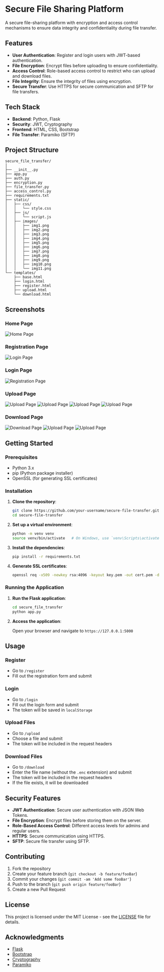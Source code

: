 
# Secure File Sharing Platform

A secure file-sharing platform with encryption and access control mechanisms to ensure data integrity and confidentiality during file transfer.

## Features

- **User Authentication**: Register and login users with JWT-based authentication.
- **File Encryption**: Encrypt files before uploading to ensure confidentiality.
- **Access Control**: Role-based access control to restrict who can upload and download files.
- **File Integrity**: Ensure the integrity of files using encryption.
- **Secure Transfer**: Use HTTPS for secure communication and SFTP for file transfers.

## Tech Stack

- **Backend**: Python, Flask
- **Security**: JWT, Cryptography
- **Frontend**: HTML, CSS, Bootstrap
- **File Transfer**: Paramiko (SFTP)

## Project Structure

```
secure_file_transfer/
│
├── __init__.py
├── app.py
├── auth.py
├── encryption.py
├── file_transfer.py
├── access_control.py
├── requirements.txt
├── static/
│   ├── css/
│   │   └── style.css
│   ├── js/
│   │   └── script.js
│   ├── images/
│   │   ├── img1.png
│   │   ├── img2.png
│   │   ├── img3.png
│   │   ├── img4.png
│   │   ├── img5.png
│   │   ├── img6.png
│   │   ├── img7.png
│   │   ├── img8.png
│   │   ├── img9.png
│   │   ├── img10.png
│   │   └── img11.png
└── templates/
    ├── base.html
    ├── login.html
    ├── register.html
    ├── upload.html
    └── download.html
```

## Screenshots

### Home Page
![Home Page](static/images/img1.png)

### Registration Page
![Login Page](static/images/img2.png)

### Login Page
![Registration Page](static/images/img3.png)

### Upload Page
![Upload Page](static/images/img4.png)
![Upload Page](static/images/img5.png)
![Upload Page](static/images/img7.png)
![Upload Page](static/images/img8.png)

### Download Page
![Download Page](static/images/img9.png)
![Upload Page](static/images/img10.png)
![Upload Page](static/images/img11.png)

## Getting Started

### Prerequisites

- Python 3.x
- pip (Python package installer)
- OpenSSL (for generating SSL certificates)

### Installation

1. **Clone the repository**:

   ```bash
   git clone https://github.com/your-username/secure-file-transfer.git
   cd secure-file-transfer
   ```

2. **Set up a virtual environment**:

   ```bash
   python -m venv venv
   source venv/bin/activate   # On Windows, use `venv\Scripts\activate`
   ```

3. **Install the dependencies**:

   ```bash
   pip install -r requirements.txt
   ```

4. **Generate SSL certificates**:

   ```bash
   openssl req -x509 -newkey rsa:4096 -keyout key.pem -out cert.pem -days 365 -nodes
   ```

### Running the Application

1. **Run the Flask application**:

   ```bash
   cd secure_file_transfer
   python app.py
   ```

2. **Access the application**:

   Open your browser and navigate to `https://127.0.0.1:5000`

## Usage

### Register

- Go to `/register`
- Fill out the registration form and submit

### Login

- Go to `/login`
- Fill out the login form and submit
- The token will be saved in `localStorage`

### Upload Files

- Go to `/upload`
- Choose a file and submit
- The token will be included in the request headers

### Download Files

- Go to `/download`
- Enter the file name (without the `.enc` extension) and submit
- The token will be included in the request headers
- If the file exists, it will be downloaded

## Security Features

- **JWT Authentication**: Secure user authentication with JSON Web Tokens.
- **File Encryption**: Encrypt files before storing them on the server.
- **Role-Based Access Control**: Different access levels for admins and regular users.
- **HTTPS**: Secure communication using HTTPS.
- **SFTP**: Secure file transfer using SFTP.

## Contributing

1. Fork the repository
2. Create your feature branch (`git checkout -b feature/fooBar`)
3. Commit your changes (`git commit -am 'Add some fooBar'`)
4. Push to the branch (`git push origin feature/fooBar`)
5. Create a new Pull Request

## License

This project is licensed under the MIT License - see the [LICENSE](LICENSE) file for details.

## Acknowledgments

- [Flask](https://flask.palletsprojects.com/)
- [Bootstrap](https://getbootstrap.com/)
- [Cryptography](https://cryptography.io/)
- [Paramiko](https://www.paramiko.org/)
